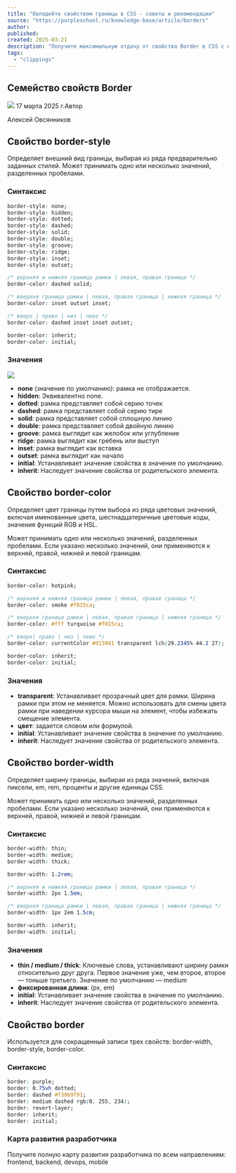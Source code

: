 ```yaml
---
title: "Овладейте свойством границы в CSS - советы и рекомендации"
source: "https://purpleschool.ru/knowledge-base/article/borders"
author:
published:
created: 2025-03-21
description: "Получите максимальную отдачу от свойства Border в CSS с помощью этого подробного руководства. Узнайте, как создавать собственные границы и управлять интервалами | База знаний PurpleSchool"
tags:
  - "clippings"
---
```

## Семейство свойств Border

![](https://purpleschool.ru/_next/static/media/time-icon.33f80bd8.svg) 17 марта 2025 г.Автор

Алексей Овсянников

## Cвойство border-style

Определяет внешний вид границы, выбирая из ряда предварительно заданных стилей. Может принимать одно или несколько значений, разделенных пробелами.

### Синтаксис

```css
border-style: none;
border-style: hidden;
border-style: dotted;
border-style: dashed;
border-style: solid;
border-style: double;
border-style: groove;
border-style: ridge;
border-style: inset;
border-style: outset;

/* верхняя и нижняя граница рамки | левая, правая граница */
border-color: dashed solid;

/* вверхня граница рамки | левая, правая граница | нижняя граница */
border-color: inset outset inset;

/* вверх | право | низ | лево */
border-color: dashed inset inset outset;

border-color: inherit;
border-color: initial;
```

### Значения

![](https://cdn-bucket.hb.bizmrg.com/purple-images/knowladge-base/border-style.png)
- **none** (значение по умолчанию): рамка не отображается.
- **hidden**: Эквивалентно none.
- **dotted**: рамка представляет собой серию точек
- **dashed**: рамка представляет собой серию тире
- **solid**: рамка представляет собой сплошную линию
- **double**: рамка представляет собой двойную линию
- **groove**: рамка выглядит как желобок или углубление
- **ridge**: рамка выглядит как гребень или выступ
- **inset**: рамка выглядит как вставка
- **outset**: рамка выглядит как начало
- **initial**: Устанавливает значение свойства в значение по умолчанию.
- **inherit**: Наследует значение свойства от родительского элемента.

## Cвойство border-color

Определяет цвет границы путем выбора из ряда цветовых значений, включая именованные цвета, шестнадцатеричные цветовые коды, значения функций RGB и HSL.

Может принимать одно или несколько значений, разделенных пробелами. Если указано несколько значений, они применяются к верхней, правой, нижней и левой границам.

### Синтаксис

```css
border-color: hotpink;

/* верхняя и нижняя граница рамки | левая, правая граница */
border-color: smoke #f015ca;

/* вверхня граница рамки | левая, правая граница | нижняя граница */
border-color: #fff turquoise #f015ca;

/* вверх| право | низ | лево */
border-color: currentColor #d13941 transparent lch(29.2345% 44.2 27);

border-color: inherit;
border-color: initial;
```

### Значения

- **transparent**: Устанавливает прозрачный цвет для рамки. Ширина рамки при этом не меняется. Можно использовать для смены цвета рамки при наведении курсора мыши на элемент, чтобы избежать смещение элемента.
- **цвет**: задается словом или формулой.
- **initial**: Устанавливает значение свойства в значение по умолчанию.
- **inherit**: Наследует значение свойства от родительского элемента.

## Cвойство border-width

Определяет ширину границы, выбирая из ряда значений, включая пиксели, em, rem, проценты и другие единицы CSS.

Может принимать одно или несколько значений, разделенных пробелами. Если указано несколько значений, они применяются к верхней, правой, нижней и левой границам.

### Синтаксис

```css
border-width: thin;
border-width: medium;
border-width: thick;

border-width: 1.2rem;

/* верхняя и нижняя граница рамки | левая, правая граница */
border-width: 2px 1.5em;

/* вверхня граница рамки | левая, правая граница | нижняя граница */
border-width: 1px 2em 1.5cm;

border-width: inherit;
border-width: initial;
```

### Значения

- **thin / medium / thick**: Ключевые слова, устанавливают ширину рамки относительно друг друга. Первое значение уже, чем второе, второе — тоньше третьего. Значение по умолчанию — medium
- **фиксированная длина**: (px, em)
- **initial**: Устанавливает значение свойства в значение по умолчанию.
- **inherit**: Наследует значение свойства от родительского элемента.

## Cвойство border

Используется для сокращенный записи трех свойств: border-width, border-style, border-color.

### Синтаксис

```css
border: purple;
border: 0.75vh dotted;
border: dashed #f39b9f91;
border: medium dashed rgb(0, 255, 234);
border: revert-layer;
border: inherit;
border: initial;
```

### Карта развития разработчика

Получите полную карту развития разработчика по всем направлениям: frontend, backend, devops, mobile